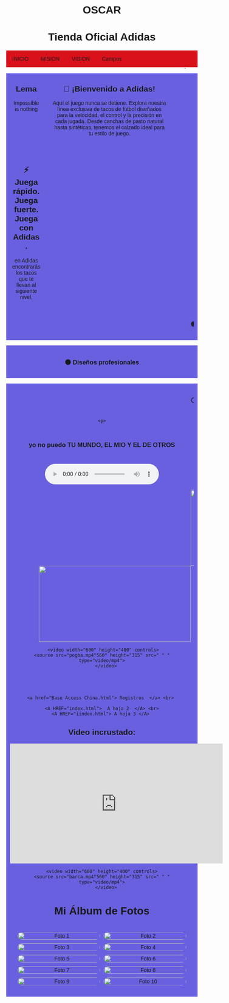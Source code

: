 # OSCAR
<!DOCTYPE html>
<html lang="en">

<head>
  <meta charset="UTF-8" />
  <meta name="viewport" content="width=device-width, initial-scale=1.0" />
  <title>Oscar Abdul</title>
  <style>
    body {
      margin: 0;
    }

    .header {
      padding: 5,0px;
      background-color: #2fd30e;
      text-align: center  ;
    }

    /* estilo parar la base del menu */
    .topnav {
      overflow: hidden;
      background-color: #d8111b;
    }

    /* Enlaces del menu */
    .topnav a {
      float: left;
      display: block;
      color: #201c1c;
      text-align: center;
      padding: 14px 16px;
      text-decoration: none;
    }

    /* Animacion para el menu */
    .topnav a:hover {
      background-color: #9e7272;
      color: black
    }

    /* Estilo para columnas */
    .row__column {
      float: left;
      padding: 15px;
    }

    .row__column.side {
      width: 15%;
    }

    .row__column.middle {
      width: 60%;
    }

    /* Contenido deje de ser flotante */
    .row::after {
      content: "";
      display: table;
      clear: both;
    }

    /* Plantilla responsiva */
    @media screen and (max-width: 600px) {
      .row__column {
        width: 100%;
      }
    }

    /* Pie de pagina */
    .footer {
      background-color: #6960df;
      padding: 10px;  
      text-align: center;
	  
    }
	
	<link rel="stylesheet" type="text/css" href="css/estilo.css" /> 
	
  </style>
</head>

<body>
  <!-- Definimos el area del encabezado -->
  <div class="header">
      <h1>Tienda Oficial  Adidas</h1>
  </div>

  <!-- Crear el menu -->
  <div class="topnav">
    <a href="https://www.mined.gob.sv/" >INICIO</a>
	        <!--p align="rigth">MINED -->
    <a href="#">MISION</a>
    <a href="#">VISION</a>
	<a href="https://www.nintendo.com/us/">Campos</a>
    <a href=""></a>
  </div>
  <!-- cuerpo de la pagina -->
  <div class="row">`
    <div class="row__column side">
      <h2>Lema</h2>
      <p> Impossible is nothing</p>
    </div>
    <div class="row__column middle">
      <h2>👟 ¡Bienvenido a Adidas!</h2>
      <p>Aquí el juego nunca se detiene.
       Explora nuestra línea exclusiva de tacos de fútbol 
       diseñados para la velocidad, el control y la precisión en cada jugada.
        Desde canchas de pasto natural hasta sintéticas,
         tenemos el calzado ideal para tu estilo de juego.</p>
    </div>
    <div class="row__column side">
      <h2>⚡ Juega rápido. Juega fuerte. Juega con Adidas.</h2>
      <p> en Adidas encontrarás los tacos que te llevan al siguiente nivel.</p>
    </div>
  </div>
  <!-- inicio del piede de pagina -->
  <div class="footer">
   <marquee> <p> <h3>🟢 Tecnologías innovadoras </h3> </p></marquee>
  </div>
  <p>
  
  <div class="footer">
    <p> <h3>⚫ Diseños profesionales </h3> </p>
  </div>
  </p>
 <p>  <div class="footer">
   <MARQUEE> <p>  <h3>⚪ Rendimiento imparable </h3> </p>
  </div>
  </p></MARQUEE>


    <p>
  
  <div class="footer">
    <p> <h3>yo no puedo TU MUNDO, EL MIO Y EL DE OTROS </h3> </p>
  </div>
  </p>
   
  
  <audio controls> <source src="audio.mpeg" type="audio/mp3"> Tu navegador no soporta audio HTML5. </audio>
 
  <marquee> <img src="adidas copa.jpg" width="400" height="200"/> </marquee>
  <marquee behavior="alternate"> <img src="f50.jpg" width="400" height="200"  onmouseOver="this.src='nip2.jpg'" onmouseOut= "this.src='Cari2.png'"/> </marquee>

     <video width="600" height="400" controls>
    <source src="pogba.mp4"560" height="315" src=" " " type="video/mp4">
       </video>
	   
	    
	   
	   
    
	<a href="Base Access China.html"> Registros  </a> <br> 
	
	<A HREF="index.html">  A hoja 2  </A> <br>
    <A HREF="iindex.html"> A hoja 3 </A> 
 
<head>
  <meta charset="UTF-8">
  <title>Video de YouTube</title>
</head>
<body>
  <h2>Video incrustado:</h2>
  <iframe width="560" height="315"
   src="https://www.youtube.com/embed/A5gcXa_h4ng?si=fZuVSBWREzJ1c_uC" 
   title="YouTube video player" 
   frameborder="0" 
   allow="accelerometer; autoplay; clipboard-write; encrypted-media;
    gyroscope; picture-in-picture; web-share" 
    referrerpolicy="strict-origin-when-cross-origin"
     allowfullscreen>
    </iframe>
 
    <video width="600" height="400" controls>
    <source src="barca.mp4"560" height="315" src=" " " type="video/mp4">
       </video>
 

  
<head>
  <meta charset="UTF-8">
  <title>Álbum de Fotos</title>
  <style>
    body { font-family: sans-serif; text-align: center; }
    .galeria {
      display: grid;
      grid-template-columns: repeat(auto-fit, minmax(200px, 1fr));
      gap: 10px;
      padding: 20px;
    }
    .galeria img {
      width: 100%;
      border-radius: 10px;
      transition: transform 0.3s;
    }
    .galeria img:hover {
      transform: scale(1.05);
    }
  </style>
</head>
<body>

  <h1>Mi Álbum de Fotos</h1>

  <div class="galeria">
    <img src="addas 1.jpg" alt="Foto 1">
    <img src="Tacos-de-futbol-adidas-4.jpg" alt="Foto 2">
    <img src="nemesis.jpg" alt="Foto 3">
    <img src="los-nuevos-f50.jpg" alt="Foto 4">
     <img src="blan.jpg" alt="Foto 5">
    <img src="f50.jpg" alt="Foto 6">
     <img src="F50_Firm_Ground_Boots_Pink_IF1275_HM1.avif" alt="Foto 7">
     <img src="adidas-Predator-Elite.jpg" alt="Foto 8">
     <img src="nex.jpg" alt="Foto 9">
     <img src="medi.jpg" alt="Foto 10">
    <!-- Agrega más imágenes -->
  </div>

</body>
</html> 

</body>
</html>
